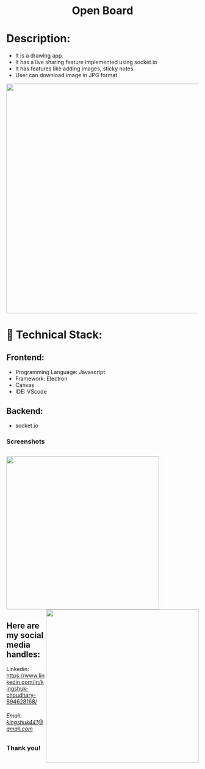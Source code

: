 <h1 align="center">
  Open Board
</h1>

# Description:
- It is a drawing app.
- It has a live sharing feature implemented using socket.io
- It has features like adding images, sticky notes
- User can download image in JPG format

<img src="https://user-images.githubusercontent.com/57831888/102914809-ddb7c400-44a6-11eb-94f3-2a962b8afa94.png" width="600px">

# 🚀 Technical Stack:

## Frontend:
- Programming Language: Javascript
- Framework: Electron 
- Canvas 
- IDE: VScode

## Backend:
- socket.io



### Screenshots
<img src="https://user-images.githubusercontent.com/57831888/102914808-ddb7c400-44a6-11eb-807b-3acd3594b191.png" width="400px"   > <img src="https://user-images.githubusercontent.com/57831888/102914805-dbee0080-44a6-11eb-8413-9c62023208bd.png" width="400px"  align="right" >
---



## Here are my social media handles:

Linkedin: https://www.linkedin.com/in/kingshuk-choudhary-894628168/

###### Email: kingshuk441@gmail.com


### Thank you!
